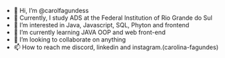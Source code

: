 - 👋 Hi, I’m @carolfagundess
- 📝 Currently, I study ADS at the Federal Institution of Rio Grande do Sul
- 👀 I’m interested in Java, Javascript, SQL, Phyton and frontend
- 🌱 I’m currently learning JAVA OOP and web front-end
- 💞️ I’m looking to collaborate on anything
- 📫 How to reach me discord, linkedin and instagram.(carolina-fagundes)

<!---
carolfagundess/carolfagundess is a ✨ special ✨ repository because its `README.md` (this file) appears on your GitHub profile.
--->
